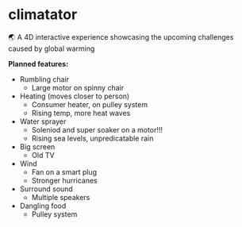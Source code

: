 # climatator
🌏 A 4D interactive experience showcasing the upcoming challenges caused by global warming

**Planned features:**

* Rumbling chair
  * Large motor on spinny chair
* Heating (moves closer to person)
  * Consumer heater, on pulley system
  * Rising temp, more heat waves
* Water sprayer
  * Soleniod and super soaker on a motor!!!
  * Rising sea levels, unpredicatable rain
* Big screen
  * Old TV
* Wind
  * Fan on a smart plug
  * Stronger hurricanes
* Surround sound
  * Multiple speakers
* Dangling food
  * Pulley system
